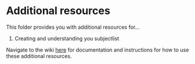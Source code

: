 # Additional resources

This folder provides you with additional resources for...

1. Creating and understanding you subjectlist

Navigate to the wiki [here](https://github.com/w-decker/DevERP-Simplified/wiki) for documentation and instructions for how to use these additional resources.

